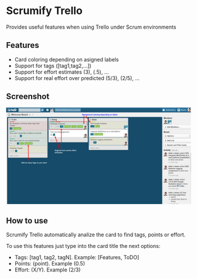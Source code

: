 # Scrumify Trello 

Provides useful features when using Trello under Scrum environments

## Features

- Card coloring depending on asigned labels
- Support for tags ([tag1,tag2,...])
- Support for effort estimates (3), (.5), ...
- Support for real effort over predicted (5/3), (2/5), ...

## Screenshot

![Screenshot](https://github.com/adanlobato/scrumify-trello/raw/master/images/screenshot.png)

## How to use

Scrumify Trello automatically analize the card to find tags, points or effort.

To use this features just type into the card title the next options:

- Tags: [tag1, tag2, tagN]. Example: [Features, ToDO]
- Points: (point). Example (0.5) 
- Effort: (X/Y). Example (2/3)
